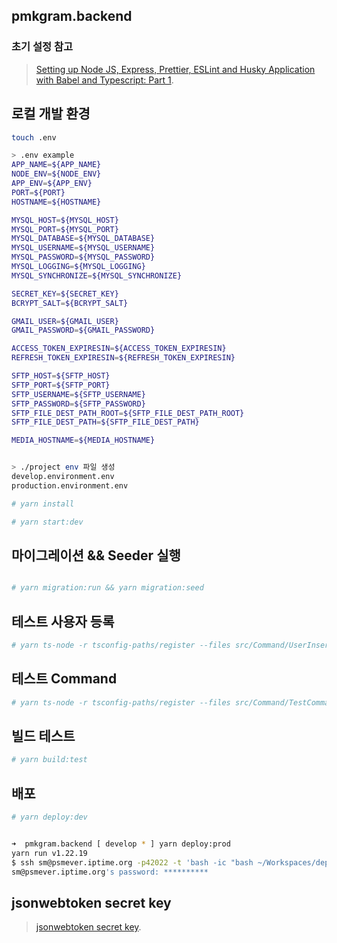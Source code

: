 ## pmkgram.backend

### 초기 설정 참고

> [Setting up Node JS, Express, Prettier, ESLint and Husky Application with Babel and Typescript: Part 1](https://dev.to/mkabumattar/setting-up-node-js-express-prettier-eslint-and-husky-application-with-babel-and-typescript-part-1-2ple).

## 로컬 개발 환경

```bash
touch .env

> .env example
APP_NAME=${APP_NAME}
NODE_ENV=${NODE_ENV}
APP_ENV=${APP_ENV}
PORT=${PORT}
HOSTNAME=${HOSTNAME}

MYSQL_HOST=${MYSQL_HOST}
MYSQL_PORT=${MYSQL_PORT}
MYSQL_DATABASE=${MYSQL_DATABASE}
MYSQL_USERNAME=${MYSQL_USERNAME}
MYSQL_PASSWORD=${MYSQL_PASSWORD}
MYSQL_LOGGING=${MYSQL_LOGGING}
MYSQL_SYNCHRONIZE=${MYSQL_SYNCHRONIZE}

SECRET_KEY=${SECRET_KEY}
BCRYPT_SALT=${BCRYPT_SALT}

GMAIL_USER=${GMAIL_USER}
GMAIL_PASSWORD=${GMAIL_PASSWORD}

ACCESS_TOKEN_EXPIRESIN=${ACCESS_TOKEN_EXPIRESIN}
REFRESH_TOKEN_EXPIRESIN=${REFRESH_TOKEN_EXPIRESIN}

SFTP_HOST=${SFTP_HOST}
SFTP_PORT=${SFTP_PORT}
SFTP_USERNAME=${SFTP_USERNAME}
SFTP_PASSWORD=${SFTP_PASSWORD}
SFTP_FILE_DEST_PATH_ROOT=${SFTP_FILE_DEST_PATH_ROOT}
SFTP_FILE_DEST_PATH=${SFTP_FILE_DEST_PATH}

MEDIA_HOSTNAME=${MEDIA_HOSTNAME}


> ./project env 파일 생성
develop.environment.env
production.environment.env

# yarn install

# yarn start:dev
```

## 마이그레이션 && Seeder 실행

```bash

# yarn migration:run && yarn migration:seed

```

## 테스트 사용자 등록

```bash
# yarn ts-node -r tsconfig-paths/register --files src/Command/UserInsert.ts -e ts
```

## 테스트 Command

```bash
# yarn ts-node -r tsconfig-paths/register --files src/Command/TestCommand.ts -e ts
```

## 빌드 테스트

```bash
# yarn build:test 
```

## 배포

```bash
# yarn deploy:dev


➜  pmkgram.backend [ develop * ] yarn deploy:prod
yarn run v1.22.19
$ ssh sm@psmever.iptime.org -p42022 -t 'bash -ic "bash ~/Workspaces/deploy/pmk-gram/backend-deploy.sh"'
sm@psmever.iptime.org's password: ********** 
```

## jsonwebtoken secret key

> [jsonwebtoken secret key](https://www.grc.com/passwords.htm).

